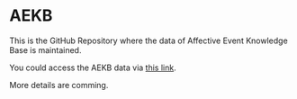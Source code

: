 # AEKB
This is the GitHub Repository where the data of Affective Event Knowledge Base is maintained. 

You could access  the AEKB data via [this link](https://drive.google.com/drive/u/0/folders/14QpU8x9FEFuyUYnallFMcjf8FbpIv_Qb).

More details are comming. 
